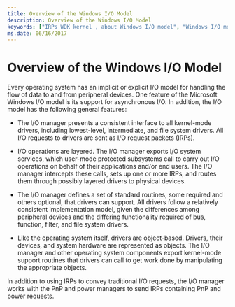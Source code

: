 ```yaml
---
title: Overview of the Windows I/O Model
description: Overview of the Windows I/O Model
keywords: ["IRPs WDK kernel , about Windows I/O model", "Windows I/O model WDK", "I/O WDK kernel , model"]
ms.date: 06/16/2017
---
```


# Overview of the Windows I/O Model





Every operating system has an implicit or explicit I/O model for handling the flow of data to and from peripheral devices. One feature of the Microsoft Windows I/O model is its support for asynchronous I/O. In addition, the I/O model has the following general features:

-   The I/O manager presents a consistent interface to all kernel-mode drivers, including lowest-level, intermediate, and file system drivers. All I/O requests to drivers are sent as I/O request packets (IRPs).

-   I/O operations are layered. The I/O manager exports I/O system services, which user-mode protected subsystems call to carry out I/O operations on behalf of their applications and/or end users. The I/O manager intercepts these calls, sets up one or more IRPs, and routes them through possibly layered drivers to physical devices.

-   The I/O manager defines a set of standard routines, some required and others optional, that drivers can support. All drivers follow a relatively consistent implementation model, given the differences among peripheral devices and the differing functionality required of bus, function, filter, and file system drivers.

-   Like the operating system itself, drivers are object-based. Drivers, their devices, and system hardware are represented as objects. The I/O manager and other operating system components export kernel-mode support routines that drivers can call to get work done by manipulating the appropriate objects.

In addition to using IRPs to convey traditional I/O requests, the I/O manager works with the PnP and power managers to send IRPs containing PnP and power requests.

 

 




